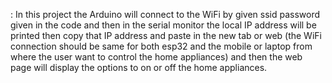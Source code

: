 :  In this project the Arduino will connect to the WiFi by given ssid password given in the code and then in the serial monitor the local IP address will be printed then copy that IP address and paste in the new tab or web (the WiFi connection should be same  for both esp32 and the mobile or laptop from where the user want to control the home appliances) and then the web page will display the options to on or off the home appliances.
